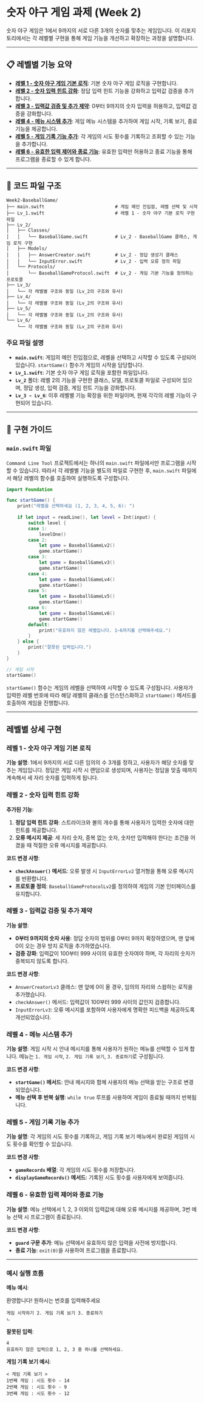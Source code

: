 # 숫자 야구 게임 과제 (Week 2)

숫자 야구 게임은 1에서 9까지의 서로 다른 3개의 숫자를 맞추는 게임입니다. 이 리포지토리에서는 각 레벨별 구현을 통해 게임 기능을 개선하고 확장하는 과정을 설명합니다.

---

## 📋 레벨별 기능 요약

- **[레벨 1 - 숫자 야구 게임 기본 로직](#레벨-1---숫자-야구-게임-기본-로직)**: 기본 숫자 야구 게임 로직을 구현합니다.
- **[레벨 2 - 숫자 입력 힌트 강화](#레벨-2---숫자-입력-힌트-강화)**: 정답 입력 힌트 기능을 강화하고 입력값 검증을 추가합니다.
- **[레벨 3 - 입력값 검증 및 추가 제약](#레벨-3---입력값-검증-및-추가-제약)**: 0부터 9까지의 숫자 입력을 허용하고, 입력값 검증을 강화합니다.
- **[레벨 4 - 메뉴 시스템 추가](#레벨-4---메뉴-시스템-추가)**: 게임 메뉴 시스템을 추가하여 게임 시작, 기록 보기, 종료 기능을 제공합니다.
- **[레벨 5 - 게임 기록 기능 추가](#레벨-5---게임-기록-기능-추가)**: 각 게임의 시도 횟수를 기록하고 조회할 수 있는 기능을 추가합니다.
- **[레벨 6 - 유효한 입력 제어와 종료 기능](#레벨-6---유효한-입력-제어와-종료-기능)**: 유효한 입력만 허용하고 종료 기능을 통해 프로그램을 종료할 수 있게 합니다.

---

## 📂 코드 파일 구조
```
Week2-BaseballGame/
├── main.swift                          # 게임 메인 진입점, 레벨 선택 및 시작
├── Lv_1.swift                          # 레벨 1 - 숫자 야구 기본 로직 구현 파일
├── Lv_2/
│   ├── Classes/
│   │   └── BaseballGame.swift          # Lv_2 - BaseballGame 클래스, 게임 로직 구현
│   ├── Models/
│   │   ├── AnswerCreator.swift         # Lv_2 - 정답 생성기 클래스
│   │   └── InputError.swift            # Lv_2 - 입력 오류 정의 파일
│   └── Protocols/
│       └── BaseballGameProtocol.swift  # Lv_2 - 게임 기본 기능을 정의하는 프로토콜
├── Lv_3/
│   └── 각 레벨별 구조와 동일 (Lv_2의 구조와 유사)
├── Lv_4/
│   └── 각 레벨별 구조와 동일 (Lv_2의 구조와 유사)
├── Lv_5/
│   └── 각 레벨별 구조와 동일 (Lv_2의 구조와 유사)
└── Lv_6/
    └── 각 레벨별 구조와 동일 (Lv_2의 구조와 유사)
```

### 주요 파일 설명
- **`main.swift`**: 게임의 메인 진입점으로, 레벨을 선택하고 시작할 수 있도록 구성되어 있습니다. `startGame()` 함수가 게임의 시작을 담당합니다.
- **`Lv_1.swift`**: 기본 숫자 야구 게임 로직을 포함한 파일입니다.
- **`Lv_2`** 폴더: 레벨 2의 기능을 구현한 클래스, 모델, 프로토콜 파일로 구성되어 있으며, 정답 생성, 입력 검증, 게임 힌트 기능을 강화합니다.
- **`Lv_3 ~ Lv_6`**: 이후 레벨별 기능 확장을 위한 파일이며, 현재 각각의 레벨 기능이 구현되어 있습니다.

---

## 📝 구현 가이드

### `main.swift` 파일
`Command Line Tool` 프로젝트에서는 하나의 `main.swift` 파일에서만 프로그램을 시작할 수 있습니다. 따라서 각 레벨별 기능을 별도의 파일로 구현한 후, `main.swift` 파일에서 해당 레벨의 함수를 호출하여 실행하도록 구성합니다.

```swift
import Foundation

func startGame() {
    print("레벨을 선택하세요 (1, 2, 3, 4, 5, 6): ")
    
    if let input = readLine(), let level = Int(input) {
        switch level {
        case 1:
            levelOne()
        case 2:
            let game = BaseballGameLv2()
            game.startGame()
        case 3:
            let game = BaseballGameLv3()
            game.startGame()
        case 4:
            let game = BaseballGameLv4()
            game.startGame()
        case 5:
            let game = BaseballGameLv5()
            game.startGame()
        case 6:
            let game = BaseballGameLv6()
            game.startGame()
        default:
            print("유효하지 않은 레벨입니다. 1~6까지를 선택해주세요.")
        }
    } else {
        print("잘못된 입력입니다.")
    }
}

// 게임 시작
startGame()
```
`startGame()` 함수는 게임의 레벨을 선택하여 시작할 수 있도록 구성됩니다. 사용자가 입력한 레벨 번호에 따라 해당 레벨의 클래스를 인스턴스화하고 `startGame()` 메서드를 호출하여 게임을 진행합니다.

---

## 레벨별 상세 구현

### **레벨 1 - 숫자 야구 게임 기본 로직**

**기능 설명**: 1에서 9까지의 서로 다른 임의의 수 3개를 정하고, 사용자가 해당 숫자를 맞추는 게임입니다. 정답은 게임 시작 시 랜덤으로 생성되며, 사용자는 정답을 맞출 때까지 계속해서 세 자리 숫자를 입력하게 됩니다.

### **레벨 2 - 숫자 입력 힌트 강화**

**추가된 기능**:
1. **정답 입력 힌트 강화**: 스트라이크와 볼의 개수를 통해 사용자가 입력한 숫자에 대한 힌트를 제공합니다.
2. **오류 메시지 제공**: 세 자리 숫자, 중복 없는 숫자, 숫자만 입력해야 한다는 조건을 어겼을 때 적절한 오류 메시지를 제공합니다.

**코드 변경 사항**:
- **`checkAnswer()` 메서드**: 오류 발생 시 `InputErrorLv2` 열거형을 통해 오류 메시지를 반환합니다.
- **프로토콜 정의**: `BaseballGameProtocolLv2`를 정의하여 게임의 기본 인터페이스를 유지합니다.

### **레벨 3 - 입력값 검증 및 추가 제약**

**기능 설명**:
- **0부터 9까지의 숫자 사용**: 정답 숫자의 범위를 0부터 9까지 확장하였으며, 맨 앞에 0이 오는 경우 방지 로직을 추가하였습니다.
- **검증 강화**: 입력값이 100부터 999 사이의 유효한 숫자여야 하며, 각 자리의 숫자가 중복되지 않도록 합니다.

**코드 변경 사항**:
- `AnswerCreatorLv3` 클래스: 맨 앞에 0이 올 경우, 임의의 자리와 스왑하는 로직을 추가했습니다.
- `checkAnswer()` 메서드: 입력값이 100부터 999 사이의 값인지 검증합니다.
- `InputErrorLv3`: 오류 메시지를 포함하여 사용자에게 명확한 피드백을 제공하도록 개선되었습니다.

### **레벨 4 - 메뉴 시스템 추가**

**기능 설명**: 게임 시작 시 안내 메시지를 통해 사용자가 원하는 메뉴를 선택할 수 있게 합니다. 메뉴는 `1. 게임 시작`, `2. 게임 기록 보기`, `3. 종료하기`로 구성됩니다. 

**코드 변경 사항**:
- **`startGame()` 메서드**: 안내 메시지와 함께 사용자의 메뉴 선택을 받는 구조로 변경되었습니다.
- **메뉴 선택 후 반복 실행**: `while true` 루프를 사용하여 게임이 종료될 때까지 반복됩니다.

### **레벨 5 - 게임 기록 기능 추가**

**기능 설명**: 각 게임의 시도 횟수를 기록하고, 게임 기록 보기 메뉴에서 완료된 게임의 시도 횟수를 확인할 수 있습니다.

**코드 변경 사항**:
- **`gameRecords` 배열**: 각 게임의 시도 횟수를 저장합니다.
- **`displayGameRecords()` 메서드**: 기록된 시도 횟수를 사용자에게 보여줍니다.

### **레벨 6 - 유효한 입력 제어와 종료 기능**

**기능 설명**: 메뉴 선택에서 1, 2, 3 이외의 입력값에 대해 오류 메시지를 제공하며, 3번 메뉴 선택 시 프로그램이 종료됩니다.

**코드 변경 사항**:
- **`guard` 구문 추가**: 메뉴 선택에서 유효하지 않은 입력을 사전에 방지합니다.
- **종료 기능**: `exit(0)`을 사용하여 프로그램을 종료합니다.

---

### 예시 실행 흐름

**메뉴 예시**:

환영합니다! 원하시는 번호를 입력해주세요

```
게임 시작하기 2. 게임 기록 보기 3. 종료하기 
ㄴ
```

**잘못된 입력**:
```
4 
유효하지 않은 입력으로 1, 2, 3 중 하나를 선택하세요.
```


**게임 기록 보기 예시**:
```
< 게임 기록 보기 > 
1번째 게임 : 시도 횟수 - 14 
2번째 게임 : 시도 횟수 - 9 
3번째 게임 : 시도 횟수 - 12
```






